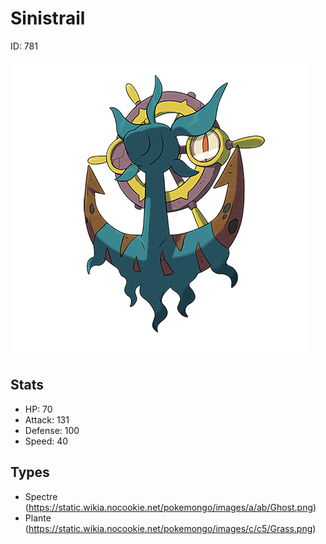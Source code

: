 # Sinistrail


ID: 781

![](https://raw.githubusercontent.com/PokeAPI/sprites/master/sprites/pokemon/other/official-artwork/781.png "Sinistrail")

## Stats


 - HP: 70
 - Attack: 131
 - Defense: 100
 - Speed: 40

## Types


 - Spectre (https://static.wikia.nocookie.net/pokemongo/images/a/ab/Ghost.png)
 - Plante (https://static.wikia.nocookie.net/pokemongo/images/c/c5/Grass.png)
